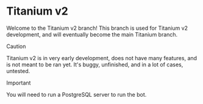 # Titanium v2

Welcome to the Titanium v2 branch! This branch is used for Titanium v2 development, and will eventually become the main Titanium branch.

> [!CAUTION]
> Titanium v2 is in very early development, does not have many features, and is not meant to be ran yet. It's buggy, unfinished, and in a lot of cases, untested.

> [!IMPORTANT]
> You will need to run a PostgreSQL server to run the bot.